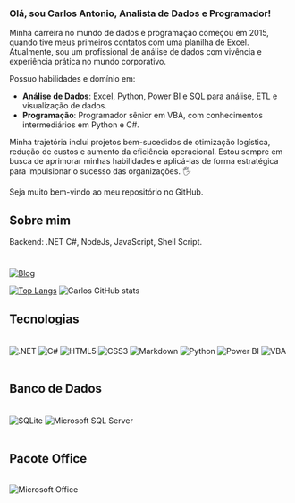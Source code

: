 ### Olá, sou Carlos Antonio, Analista de Dados e Programador! 

Minha carreira no mundo de dados e programação começou em 2015, quando tive meus primeiros contatos com uma planilha de Excel. Atualmente, sou um profissional de análise de dados com vivência e experiência prática no mundo corporativo.

Possuo habilidades e domínio em:
- **Análise de Dados**: Excel, Python, Power BI e SQL para análise, ETL e visualização de dados.
- **Programação**: Programador sênior em VBA, com conhecimentos intermediários em Python e C#.

Minha trajetória inclui projetos bem-sucedidos de otimização logística, redução de custos e aumento da eficiência operacional. Estou sempre em busca de aprimorar minhas habilidades e aplicá-las de forma estratégica para impulsionar o sucesso das organizações. 🖐️

Seja muito bem-vindo ao meu repositório no GitHub.

## Sobre mim

<p>Backend: .NET C#, NodeJs, JavaScript, Shell Script.</p>

#

[![Blog](https://img.shields.io/badge/YouTube-FF0000?style=for-the-badge&logo=youtube&logoColor=white)](https://www.youtube.com/channel/UC3jEpw5p0MjgbeQYIy7YNhw)

[![Top Langs](https://github-readme-stats.vercel.app/api/top-langs/?username=CarlosEX&langs_count=10&layout=compact)](https://github.com/CarlosEX/)
![Carlos GitHub stats](https://github-readme-stats.vercel.app/api?username=CarlosEX&theme=dracula)

## Tecnologias

<div style="display: inline_block"><br/>
    <img align="center" alt=".NET" src="https://img.shields.io/badge/.NET-5C2D91?style=for-the-badge&logo=.net&logoColor=white">
    <img align="center" alt="C#" src="https://img.shields.io/badge/C%23-239120?style=for-the-badge&logo=c-sharp&logoColor=white">
    <img align="center" alt="HTML5" src="https://img.shields.io/badge/HTML5-E34F26?style=for-the-badge&logo=html5&logoColor=white">
    <img align="center" alt="CSS3" src="https://img.shields.io/badge/CSS3-1572B6?style=for-the-badge&logo=css3&logoColor=white">
    <img align="center" alt="Markdown" src="https://img.shields.io/badge/Markdown-000000?style=for-the-badge&logo=markdown&logoColor=white">
    <img align="center" alt="Python" src="https://img.shields.io/badge/Python-3776AB?style=for-the-badge&logo=python&logoColor=white">
    <img align="center" alt="Power BI" src="https://img.shields.io/badge/Power%20BI-F2C811?style=for-the-badge&logo=power%20bi&logoColor=white">
    <img align="center" alt="VBA" src="https://img.shields.io/badge/VBA-217346?style=for-the-badge&logo=microsoft-excel&logoColor=white">
</div><br/>

## Banco de Dados

<div style="display: inline_block"><br/>
    <img align="center" alt="SQLite" src="https://img.shields.io/badge/SQLite-07405E?style=for-the-badge&logo=sqlite&logoColor=white">
    <img align="center" alt="Microsoft SQL Server" src="https://img.shields.io/badge/Microsoft_SQL_Server-CC2927?style=for-the-badge&logo=microsoft-sql-server&logoColor=white">
</div><br/>

## Pacote Office

<div style="display: inline_block"><br/>
    <img align="center" alt="Microsoft Office" src="https://img.shields.io/badge/Microsoft_Office-D83B01?style=for-the-badge&logo=microsoft-office&logoColor=white">
</div><br/>
